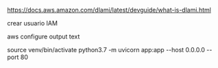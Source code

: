 https://docs.aws.amazon.com/dlami/latest/devguide/what-is-dlami.html



crear usuario IAM


aws configure
output text


source venv/bin/activate
python3.7 -m uvicorn app:app --host 0.0.0.0 --port 80

